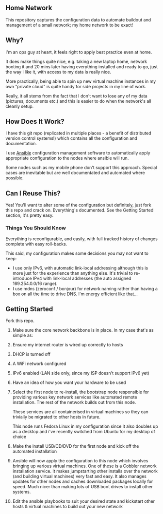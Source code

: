 ## Home Network ##

This repository captures the configuration data to
automate buildout and management of a small network;
my home network to be exact!

## Why? ##

I'm an ops guy at heart, it feels right to apply best
practice even at home.

It does make things quite nice, e.g. taking a new laptop
home, network booting it and 20 mins later having
everything installed and ready to go, just the way i like
it, with access to my data is really nice.

More practically, being able to spin up new virtual
machine instances in my own "private cloud" is quite
handy for side projects in my line of work.

Really, it all stems from the fact that I don't want to
lose any of my data (pictures, documents etc.) and this
is easier to do when the network's all cleanly setup.

## How Does It Work? ##

I have this git repo (replicated in multiple places -
a benefit of distributed version control systems!)
which contains all the configuration and documentation.

I use [Ansible](http://www.ansibleworks.com) configuration
management software to automatically apply appropriate
configuration to the nodes where ansible will run.

Some nodes such as my mobile phone don't support this
approach. Special cases are inevitable but are well
documentated and automated where possible.

## Can I Reuse This? ##

Yes! You'll want to alter some of the configuration but
definitely, just fork this repo and crack on. Everything's
documented. See the Getting Started section, it's pretty
easy.

### Things You Should Know ###

Everything is reconfigurable, and easily, with full tracked
history of changes complete with easy roll-backs.

This said, my configuration makes some decisions you may not
want to keep:

* I use only IPv6, with automatic link-local addressing
  although this is more just for the experience than anything
  else. It's trivial to re-introduce IPv4 with link-local
  addresses (the auto assigned 169.254.0.0/16 range).
* I use mdns (zeroconf / bonjour) for network naming
  rather than having a box on all the time to drive DNS.
  I'm energy efficient like that...

## Getting Started ##

Fork this repo.

1. Make sure the core network backbone is in place. In my
   case that's as simple as:
  1. Ensure my internet router is wired up correctly to hosts
  2. DHCP is turned off
  3. A WiFi network configured
  4. IPv6 enabled (LAN side only, since my ISP doesn't
     support IPv6 yet)
2. Have an idea of how you want your hardware to be used
  1. Select the first node to re-install, the bootstrap
     node responsible for providing various key network
     services like automated remote installation. The
     rest of the network builds out from this node.
    
     These services are all containerised in virtual machines
     so they can trivially be migrated to other hosts in
     future.

     This node runs Fedora Linux in my configuration since
     it also doubles up as a desktop and i've recently
     switched from Ubuntu for my desktop of choice
  2. Make the install USB/CD/DVD for the first node and kick
     off the automated installation
3. Ansible will now apply the configuration to this node
   which involves bringing up various virtual machines. One
   of these is a Cobbler network installation service. It
   makes jumpstarting other installs over the network (and
   building virtual machines) very fast and easy. It also
   manages updates for other nodes and caches downloaded
   packages locally for speed. Much nicer than making lots
   of USB boot drives to install other systems.
4. Edit the ansible playbooks to suit your desired state
   and kickstart other hosts & virtual machines to build
   out your new network

